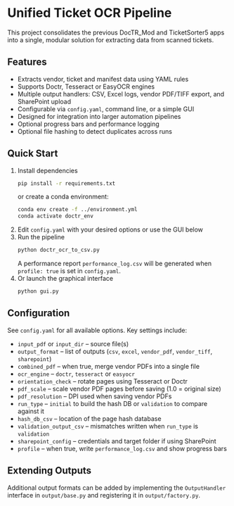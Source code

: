 # Unified Ticket OCR Pipeline

This project consolidates the previous DocTR_Mod and TicketSorter5 apps into a single, modular solution for extracting data from scanned tickets.

## Features

- Extracts vendor, ticket and manifest data using YAML rules
- Supports Doctr, Tesseract or EasyOCR engines
- Multiple output handlers: CSV, Excel logs, vendor PDF/TIFF export, and SharePoint upload
- Configurable via `config.yaml`, command line, or a simple GUI
- Designed for integration into larger automation pipelines
- Optional progress bars and performance logging
- Optional file hashing to detect duplicates across runs

## Quick Start

1. Install dependencies
   ```bash
   pip install -r requirements.txt
   ```
   or create a conda environment:
   ```bash
   conda env create -f ../environment.yml
   conda activate doctr_env
   ```
2. Edit `config.yaml` with your desired options or use the GUI below
3. Run the pipeline
   ```bash
   python doctr_ocr_to_csv.py
   ```
   A performance report `performance_log.csv` will be generated when
   `profile: true` is set in `config.yaml`.
4. Or launch the graphical interface
   ```bash
   python gui.py
   ```

## Configuration
See `config.yaml` for all available options. Key settings include:

- `input_pdf` or `input_dir` – source file(s)
- `output_format` – list of outputs (`csv`, `excel`, `vendor_pdf`, `vendor_tiff`, `sharepoint`)
- `combined_pdf` – when true, merge vendor PDFs into a single file
- `ocr_engine` – `doctr`, `tesseract` or `easyocr`
- `orientation_check` – rotate pages using Tesseract or Doctr
- `pdf_scale` – scale vendor PDF pages before saving (1.0 = original size)
- `pdf_resolution` – DPI used when saving vendor PDFs
- `run_type` – `initial` to build the hash DB or `validation` to compare against it
- `hash_db_csv` – location of the page hash database
- `validation_output_csv` – mismatches written when `run_type` is `validation`
- `sharepoint_config` – credentials and target folder if using SharePoint
- `profile` – when true, write `performance_log.csv` and show progress bars

## Extending Outputs
Additional output formats can be added by implementing the `OutputHandler` interface in `output/base.py` and registering it in `output/factory.py`.

